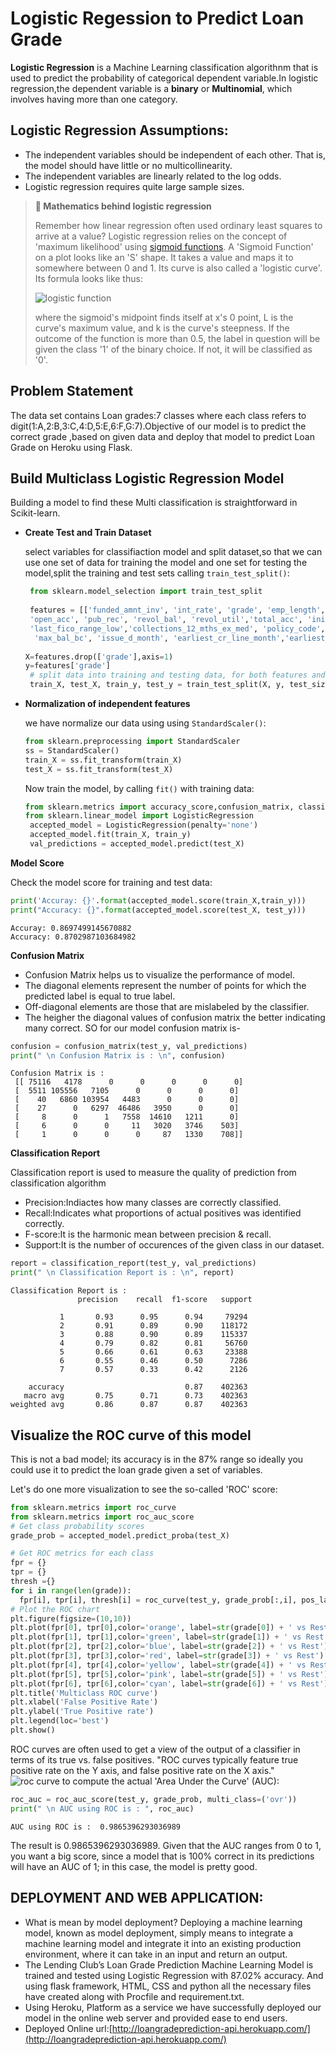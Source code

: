# Logistic Regession to Predict Loan Grade
**Logistic Regression** is a Machine Learning classification algorithnm that is used to predict the probability of categorical dependent variable.In logistic regression,the dependent variable is a **binary** or **Multinomial**, which involves having more than one category.

## Logistic Regression Assumptions:
- The independent variables should be independent of each other. That is, the model should have little or no multicollinearity.
- The independent variables are linearly related to the log odds.
- Logistic regression requires quite large sample sizes.

> **🧮 Mathematics behind logistic regression**
>
> Remember how linear regression often used ordinary least squares to arrive at a value? Logistic regression relies on the concept of 'maximum likelihood' using [sigmoid functions](https://wikipedia.org/wiki/Sigmoid_function). A 'Sigmoid Function' on a plot looks like an 'S' shape. It takes a value and maps it to somewhere between 0 and 1. Its curve is also called a 'logistic curve'. Its formula looks like thus:
>
> ![logistic function](images/sigmoid.png)
>
> where the sigmoid's midpoint finds itself at x's 0 point, L is the curve's maximum value, and k is the curve's steepness. If the outcome of the function is more than 0.5, the label in question will be given the class '1' of the binary choice. If not, it will be classified as '0'.
 
## Problem Statement
The data set contains Loan grades:7 classes where each class refers to digit(1:A,2:B,3:C,4:D,5:E,6:F,G:7).Objective of our model is to predict the correct grade ,based on given data and deploy that model to predict Loan Grade on Heroku using Flask.

## Build Multiclass Logistic Regression Model
Building a model to find these Multi classification is straightforward in Scikit-learn.
 - **Create Test and Train Dataset**

   select variables for classifiaction model and split dataset,so that we can use one set of data for training the model and one set for testing the model,split the training        and test sets calling `train_test_split()`:
   ```python
    from sklearn.model_selection import train_test_split
    
    features = [['funded_amnt_inv', 'int_rate', 'grade', 'emp_length','annual_inc', 'pymnt_plan', 'dti', 'deling_2yrs', 'fico_range_low','ing_last_6mths', 
    'open_acc', 'pub_rec', 'revol_bal', 'revol_util','total_acc', 'initial_list_status', 'total_rec_late_fee','last_pymnt_amnt', 'last_fico_range_high',
    'last_fico_range_low','collections_12_mths_ex_med', 'policy_code', 'application_type','acc_now_dealing', 'tot_coll_amt', 'tot_cur_bal', 'total_bal_il',
     'max_bal_bc', 'issue_d_month', 'earliest_cr_line_month','earliest_cr_line_year', 'last_pymnt_d_year','last_credit_pull_d_month', 'last_credit_pull_d_year']]
    
   X=features.drop(['grade'],axis=1)
   y=features['grade']
    # split data into training and testing data, for both features and target
    train_X, test_X, train_y, test_y = train_test_split(X, y, test_size= 0.2, random_state=1)
    ```
  - **Normalization of independent features**
  
    we have normalize our data using using `StandardScaler()`:
    ```python
    from sklearn.preprocessing import StandardScaler
    ss = StandardScaler()
    train_X = ss.fit_transform(train_X)
    test_X = ss.fit_transform(test_X)
    ```
    Now train the model, by calling `fit()` with training data:
    ```python
    from sklearn.metrics import accuracy_score,confusion_matrix, classification_report 
    from sklearn.linear_model import LogisticRegression
     accepted_model = LogisticRegression(penalty='none')
     accepted_model.fit(train_X, train_y)
     val_predictions = accepted_model.predict(test_X)
    
    ```
**Model Score**

Check the model score for training and test data:
 ```python
 print('Accuray: {}'.format(accepted_model.score(train_X,train_y)))
print("Accuracy: {}".format(accepted_model.score(test_X, test_y)))
```
```output
Accuray: 0.8697499145670882
Accuracy: 0.8702987103684982
```
**Confusion Matrix**
- Confusion Matrix helps us to visualize the performance of model.
- The diagonal elements represent the number of points for which the predicted label is equal to true label.
- Off-diagonal elements are those that are mislabeled by the classifier.
- The heigher the diagonal values of confusion matrix the better indicating many correct.
SO for our model confusion matrix is-
```python
confusion = confusion_matrix(test_y, val_predictions)
print(" \n Confusion Matrix is : \n", confusion)
```
```output
Confusion Matrix is : 
 [[ 75116   4178      0      0      0      0      0]
 [  5511 105556   7105      0      0      0      0]
 [    40   6860 103954   4483      0      0      0]
 [    27      0   6297  46486   3950      0      0]
 [     8      0      1   7558  14610   1211      0]
 [     6      0      0     11   3020   3746    503]
 [     1      0      0      0     87   1330    708]]
```
**Classification Report**

Classification report is used to measure the quality of prediction from classification algorithm
- Precision:Indiactes how many classes are correctly classified.
- Recall:Indicates what proportions of actual positives was identified correctly.
- F-score:It is the harmonic mean between precision & recall.
- Support:It is the number of occurences of the given class in our dataset.
```python
report = classification_report(test_y, val_predictions)
print(" \n Classification Report is : \n", report)
```
```output
Classification Report is : 
               precision    recall  f1-score   support

           1       0.93      0.95      0.94     79294
           2       0.91      0.89      0.90    118172
           3       0.88      0.90      0.89    115337
           4       0.79      0.82      0.81     56760
           5       0.66      0.61      0.63     23388
           6       0.55      0.46      0.50      7286
           7       0.57      0.33      0.42      2126

    accuracy                           0.87    402363
   macro avg       0.75      0.71      0.73    402363
weighted avg       0.86      0.87      0.87    402363
```

## Visualize the ROC curve of this model

This is not a bad model; its accuracy is in the 87% range so ideally you could use it to predict the loan grade given a set of variables.

Let's do one more visualization to see the so-called 'ROC' score:
```python
from sklearn.metrics import roc_curve
from sklearn.metrics import roc_auc_score
# Get class probability scores
grade_prob = accepted_model.predict_proba(test_X)

# Get ROC metrics for each class
fpr = {}
tpr = {}
thresh ={}
for i in range(len(grade)):
  fpr[i], tpr[i], thresh[i] = roc_curve(test_y, grade_prob[:,i], pos_label=i) 
# Plot the ROC chart
plt.figure(figsize=(10,10))
plt.plot(fpr[0], tpr[0],color='orange', label=str(grade[0]) + ' vs Rest')
plt.plot(fpr[1], tpr[1],color='green', label=str(grade[1]) + ' vs Rest')
plt.plot(fpr[2], tpr[2],color='blue', label=str(grade[2]) + ' vs Rest')
plt.plot(fpr[3], tpr[3],color='red', label=str(grade[3]) + ' vs Rest')
plt.plot(fpr[4], tpr[4],color='yellow', label=str(grade[4]) + ' vs Rest')
plt.plot(fpr[5], tpr[5],color='pink', label=str(grade[5]) + ' vs Rest')
plt.plot(fpr[6], tpr[6],color='cyan', label=str(grade[6]) + ' vs Rest')
plt.title('Multiclass ROC curve')
plt.xlabel('False Positive Rate')
plt.ylabel('True Positive rate')
plt.legend(loc='best')
plt.show()
```
ROC curves are often used to get a view of the output of a classifier in terms of its true vs. false positives. "ROC curves typically feature true positive rate on the Y axis, and false positive rate on the X axis."
![roc curve](https://user-images.githubusercontent.com/78952426/126062638-7c34bbb3-9bf7-44e5-9e3c-5fd0bcd411f9.png)
to compute the actual 'Area Under the Curve' (AUC):
```python
roc_auc = roc_auc_score(test_y, grade_prob, multi_class=('ovr'))
print(" \n AUC using ROC is : ", roc_auc)
```
```output
AUC using ROC is :  0.9865396293036989
```
The result is  0.9865396293036989. Given that the AUC ranges from 0 to 1, you want a big score, since a model that is 100% correct in its predictions will have an AUC of 1; in this case, the model is pretty good.

## **DEPLOYMENT AND WEB APPLICATION:**
  - What is mean by model deployment? Deploying a machine learning model, known as model deployment, simply means to integrate a machine learning model and integrate it into an existing production environment, where it can take in an input and return an output. 
  - The Lending Club’s Loan Grade Prediction Machine Learning Model is trained and tested using Logistic Regression with 87.02% accuracy. And using flask framework, HTML, CSS and python all the necessary files have created along with Procfile and requirement.txt. 
  - Using Heroku, Platform as a service we have successfully deployed our model in the online web server and provided ease to end users.
  - Deployed Online url:[http://loangradeprediction-api.herokuapp.com/](http://loangradeprediction-api.herokuapp.com/)
 
 




